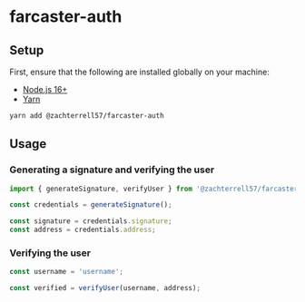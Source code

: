 # farcaster-auth

<!-- Installation section -->
## Setup

First, ensure that the following are installed globally on your machine:

- [Node.js 16+](https://github.com/nvm-sh/nvm)
- [Yarn](https://classic.yarnpkg.com/lang/en/docs/install)

```bash
yarn add @zachterrell57/farcaster-auth
```

## Usage

### Generating a signature and verifying the user

```js
import { generateSignature, verifyUser } from '@zachterrell57/farcaster-auth';

const credentials = generateSignature();

const signature = credentials.signature;
const address = credentials.address;
```



### Verifying the user
```js 
const username = 'username';

const verified = verifyUser(username, address);
```
